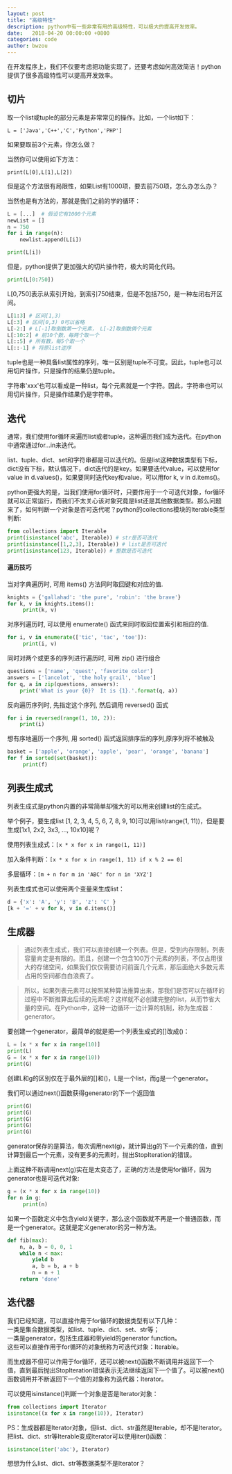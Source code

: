 ```yaml
---
layout: post
title: "高级特性"
description: python中有一些非常有用的高级特性，可以极大的提高开发效率。
date:   2018-04-20 00:00:00 +0800
categories: code
author: bwzou
---
```

在开发程序上，我们不仅要考虑把功能实现了，还要考虑如何高效简洁！python提供了很多高级特性可以提高开发效率。
## 切片
取一个list或tuple的部分元素是非常常见的操作。比如，一个list如下：

    L = ['Java','C++','C','Python','PHP']
    
如果要取前3个元素，你怎么做？

当然你可以使用如下方法：

    print(L[0],L[1],L[2])

但是这个方法很有局限性，如果List有1000项，要去前750项，怎么办怎么办？

当然也是有方法的，那就是我们之前的学的循环：
```python
L = [...]  # 假设它有1000个元素
newList = []
n = 750
for i in range(n):
    newlist.append(L[i])

print(L[i]) 
```
但是，python提供了更加强大的切片操作符，极大的简化代码。
```python
print(L[0:750])
```
L[0,750]表示从索引开始，到索引750结束，但是不包括750，是一种左闭右开区间。
```python
L[1:3] # 区间[1,3)
L[:3] # 区间[0,3) 0可以省略
L[-2:] # L[-1]取倒数第一个元素， L[-2]取倒数俩个元素 
L[:10:2] # 前10个数，每两个取一个
L[::5] # 所有数，每5个取一个
L[::-1] # 将原list逆序
```
tuple也是一种具备list属性的序列，唯一区别是tuple不可变。因此，tuple也可以用切片操作，只是操作的结果仍是tuple。

字符串'xxx'也可以看成是一种list，每个元素就是一个字符。因此，字符串也可以用切片操作，只是操作结果仍是字符串。

## 迭代
通常，我们使用for循环来遍历list或者tuple，这种遍历我们成为迭代。在python中通常通过for...in来迭代。

list、tuple、dict、set和字符串都是可以迭代的。但是list这种数据类型有下标，dict没有下标，默认情况下，dict迭代的是key。如果要迭代value，可以使用for value in d.values()，如果要同时迭代key和value，可以用for k, v in d.items()。

python更强大的是，当我们使用for循环时，只要作用于一个可迭代对象，for循环就可以正常运行，而我们不太关心该对象究竟是list还是其他数据类型。那么问题来了，如何判断一个对象是否可迭代呢？python的collections模块的Iterable类型判断:
```python
from collections import Iterable
print(isinstance('abc', Iterable)) # str是否可迭代
print(isinstance([1,2,3], Iterable)) # list是否可迭代
print(isinstance(123, Iterable)) # 整数是否可迭代
```
#### 遍历技巧
当对字典遍历时, 可用 items() 方法同时取回键和对应的值.
```python
knights = {'gallahad': 'the pure', 'robin': 'the brave'}
for k, v in knights.items():
     print(k, v)
```

对序列遍历时, 可以使用 enumerate() 函式来同时取回位置索引和相应的值.
```python
for i, v in enumerate(['tic', 'tac', 'toe']):
     print(i, v)
```

同时对两个或更多的序列进行遍历时, 可用 zip() 进行组合
```python
questions = ['name', 'quest', 'favorite color']
answers = ['lancelot', 'the holy grail', 'blue']
for q, a in zip(questions, answers):
    print('What is your {0}?  It is {1}.'.format(q, a))
```
反向遍历序列时, 先指定这个序列, 然后调用 reversed() 函式
```python
for i in reversed(range(1, 10, 2)):
    print(i)
```
想有序地遍历一个序列, 用 sorted() 函式返回排序后的序列,原序列将不被触及
```python
basket = ['apple', 'orange', 'apple', 'pear', 'orange', 'banana']
for f in sorted(set(basket)):
     print(f)
```   
## 列表生成式
列表生成式是python内置的非常简单却强大的可以用来创建list的生成式。

举个例子，要生成list [1, 2, 3, 4, 5, 6, 7, 8, 9, 10]可以用list(range(1, 11))，但是要生成[1x1, 2x2, 3x3, ..., 10x10]呢？

使用列表生成式：``[x * x for x in range(1, 11)]``

加入条件判断：``[x * x for x in range(1, 11) if x % 2 == 0]``

多层循环：``[m + n for m in 'ABC' for n in 'XYZ']``

列表生成式也可以使用两个变量来生成list：
```python
d = {'x': 'A', 'y': 'B', 'z': 'C' }
[k + '=' + v for k, v in d.items()]
```

## 生成器
> 通过列表生成式，我们可以直接创建一个列表。但是，受到内存限制，列表容量肯定是有限的。而且，创建一个包含100万个元素的列表，不仅占用很大的存储空间，如果我们仅仅需要访问前面几个元素，那后面绝大多数元素占用的空间都白白浪费了。

> 所以，如果列表元素可以按照某种算法推算出来，那我们是否可以在循环的过程中不断推算出后续的元素呢？这样就不必创建完整的list，从而节省大量的空间。在Python中，这种一边循环一边计算的机制，称为生成器：generator。

要创建一个generator，最简单的就是把一个列表生成式的[]改成()：
```python
L = [x * x for x in range(10)]
print(L)
G = (x * x for x in range(10))
print(G)
```
创建L和g的区别仅在于最外层的[]和()，L是一个list，而g是一个generator。

我们可以通过next()函数获得generator的下一个返回值
```python
print(G)
print(G)
print(G)
print(G)
print(G)
```

generator保存的是算法，每次调用next(g)，就计算出g的下一个元素的值，直到计算到最后一个元素，没有更多的元素时，抛出StopIteration的错误。

上面这种不断调用next(g)实在是太变态了，正确的方法是使用for循环，因为generator也是可迭代对象:
```python
g = (x * x for x in range(10))
for n in g:
     print(n)
```

如果一个函数定义中包含yield关键字，那么这个函数就不再是一个普通函数，而是一个generator。这就是定义generator的另一种方法。
```python
def fib(max):
    n, a, b = 0, 0, 1
    while n < max:
        yield b
        a, b = b, a + b
        n = n + 1
    return 'done'
```
## 迭代器
我们已经知道，可以直接作用于for循环的数据类型有以下几种：<br>
一类是集合数据类型，如list、tuple、dict、set、str等；<br>
一类是generator，包括生成器和带yield的generator function。<br>
这些可以直接作用于for循环的对象统称为可迭代对象：Iterable。<br>

而生成器不但可以作用于for循环，还可以被next()函数不断调用并返回下一个值，直到最后抛出StopIteration错误表示无法继续返回下一个值了。可以被next()函数调用并不断返回下一个值的对象称为迭代器：Iterator。

可以使用isinstance()判断一个对象是否是Iterator对象：
```python
from collections import Iterator
isinstance((x for x in range(10)), Iterator)
```
PS：生成器都是Iterator对象，但list、dict、str虽然是Iterable，却不是Iterator。把list、dict、str等Iterable变成Iterator可以使用iter()函数：
```python
isinstance(iter('abc'), Iterator)
```
想想为什么list、dict、str等数据类型不是Iterator？